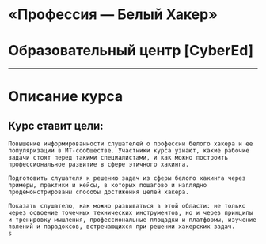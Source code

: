 # «Профессия — Белый Хакер»
# Образовательный центр [CyberEd]
***

# Описание курса

## Курс ставит цели:

    Повышение информированности слушателей о профессии белого хакера и ее популяризации в ИТ-сообществе. Участники курса узнают, какие рабочие задачи стоят перед такими специалистами, и как можно построить профессиональное развитие в сфере этичного хакинга.
     
    Подготовить слушателя к решению задач из сферы белого хакинга через примеры, практики и кейсы, в которых пошагово и наглядно продемонстрированы способы достижения целей хакера.
    
    Показать слушателю, как можно развиваться в этой области: не только через освоение точечных технических инструментов, но и через принципы и тренировку мышления, профессиональные площадки и платформы, изучение явлений и парадоксов, встречающихся при решении хакерских задач.
    s
